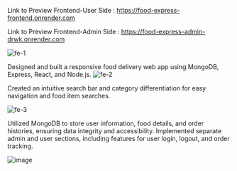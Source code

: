 Link to Preview Frontend-User Side : https://food-express-frontend.onrender.com                                                                    


Link to Preview Frontend-Admin Side : https://food-express-admin-drwk.onrender.com

![fe-1](https://github.com/adityakeshri9234/food-express/assets/114867916/dfe4210c-2691-4d7f-a8d3-8b6c7ecc8013)


Designed and built a responsive food delivery web app using MongoDB, Express, React, and Node.js.
![fe-2](https://github.com/adityakeshri9234/food-express/assets/114867916/ccd77a46-f07e-4455-ae71-16bcb6f9fce7)

 
 Created an intuitive search bar and category differentiation for easy navigation and food item searches.

 
![fe-3](https://github.com/adityakeshri9234/food-express/assets/114867916/077b0572-7fb0-4592-b3d3-9be9c4d649e0)
 
 
 Utilized MongoDB to store user information, food details, and order histories, ensuring data integrity and accessibility.
 Implemented separate admin and user sections, including features for user login, logout, and order tracking.

![image](https://github.com/user-attachments/assets/c8ed322b-d8b2-4079-bedf-6bc07e8f5920)
